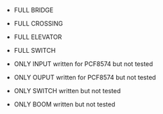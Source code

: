 + FULL BRIDGE
+ FULL CROSSING
+ FULL ELEVATOR
+ FULL SWITCH


+ ONLY INPUT written for PCF8574 but not tested
+ ONLY OUPUT written for PCF8574 but not tested
+ ONLY SWITCH written but not tested
+ ONLY BOOM written but not tested
